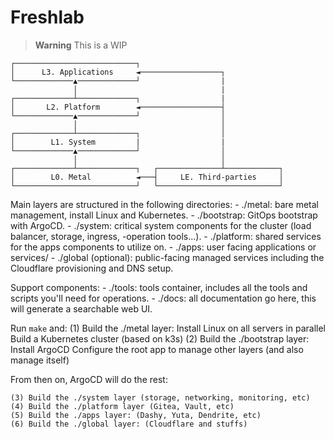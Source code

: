 # Freshlab

> **Warning**
> This is a WIP

```shell
┌───────────────────────────┐
│      L3. Applications     ◄──────────────────┐
└─────────────▲─────────────┘                  |
              │                                |
┌─────────────┴─────────────┐                  |
│       L2. Platform        ◄──────────────────┤
└─────────────▲─────────────┘                  │
              │                                │
┌─────────────┴─────────────┐                  │
│        L1. System         |                  |
└─────────────▲─────────────┘                  │
              │                                │
┌─────────────┴─────────────┐   ┌──────────────┴────────────┐
│        L0. Metal          ◄───┤     LE. Third-parties     │
└───────────────────────────┘   └───────────────────────────┘
```

Main layers are structured in the following directories:
    - ./metal: bare metal management, install Linux and Kubernetes.
    - ./bootstrap: GitOps bootstrap with ArgoCD.
    - ./system: critical system components for the cluster (load balancer, storage, ingress, -operation tools...).
    - ./platform: shared services for the apps components to utilize on.
    - ./apps: user facing applications or services/
    - ./global (optional): public-facing managed services including the Cloudflare provisioning and DNS setup.

Support components:
    - ./tools: tools container, includes all the tools and scripts you'll need for operations.
    - ./docs: all documentation go here, this will generate a searchable web UI.


Run `make` and:
    (1) Build the ./metal layer:
        Install Linux on all servers in parallel
        Build a Kubernetes cluster (based on k3s)
    (2) Build the ./bootstrap layer:
        Install ArgoCD
        Configure the root app to manage other layers (and also manage itself)

From then on, ArgoCD will do the rest:

    (3) Build the ./system layer (storage, networking, monitoring, etc)
    (4) Build the ./platform layer (Gitea, Vault, etc)
    (5) Build the ./apps layer: (Dashy, Yuta, Dendrite, etc)
    (6) Build the ./global layer: (Cloudflare and stuffs)
